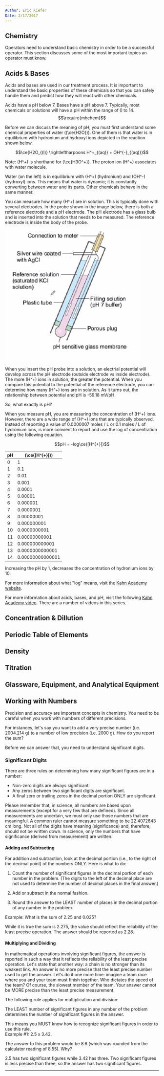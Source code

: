 ```yaml
---
Author: Eric Kiefer
Date: 2/17/2017
---
```


## Chemistry  
Operators need to understand basic chemistry in order to be a successful operator. This section discusses some of the most important topics an operator must know.

## Acids & Bases  

Acids and bases are used in our treatment process. It is important to understand the basic properties of these chemicals so that you can safely handle them and predict how they will react with other chemicals.

Acids have a pH below 7. Bases have a pH above 7. Typically, most chemicals or solutions will have a pH within the range of 0 to 14.
$$\require{mhchem}$$

Before we can discuss the meaning of pH, you must first understand some chemical properties of water (\(\ce{H2O}\)). One of them is that water is in equilibrium with hydronium and hydroxyl ions depicted in the reaction shown below.

$$\ce{H2O_{(l)} \rightleftharpoons H^+_{(aq)} + OH^{-}_{(aq)}}$$

Note: \(H^+\) is shorthand for \(\ce{H3O^+}\). The proton ion \(H^+\) associates with water molecule.

Water (on the left) is in equilibrium with \(H^+\) (hydronium) and \(OH^-\) (hydroxyl) ions. This means that water is dynamic; it is constantly converting between water and its parts. Other chemicals behave in the same manner.

You can measure how many \(H^+\) are in solution. This is typically done with several electrodes. In the probe shown in the image below, there is both a reference electrode and a pH electrode. The pH electrode has a glass bulb and is inserted into the solution that needs to be measured. The reference electrode is inside the body of the probe.

![Typical Probe](../img/pHmeter.png)

When you insert the pH probe into a solution, an electrial potential will develop across the pH electrode (outside electrode vs inside electrode). The more \(H^+\) ions in solution, the greater the potential. When you compare this potential to the potential of the reference electrode, you can determine how many \(H^+\) ions are in solution. As it turns out, the relationship between potential and pH is -59.18 mV/pH.

So, what exactly is pH? 

When you measure pH, you are measuring the concentration of \(H^+\) ions. However, there are a wide range of \(H^+\) ions that are typically observed. Instead of reporting a value of 0.0000007 moles / L or 0.1 moles / L of hydronium ions, is more convient to report and use the log of concentration using the following equation.

$$pH = -log\ce{[H^{+}]}$$

pH | \(\ce{[H^{+}]}\)
------------ | ------------- 
0 | 1 
1 | 0.1 
2 | 0.01
3 | 0.001
4 | 0.0001
5 | 0.00001
6 | 0.000001
7 | 0.0000001
8 | 0.00000001
9 | 0.000000001
10 | 0.0000000001
11 | 0.00000000001
12 | 0.000000000001
13 | 0.0000000000001
14 | 0.00000000000001

Increasing the pH by 1, decreases the concentration of hydronium ions by 10.  

For more information about what "log" means, visit the [Kahn Academy website](https://www.khanacademy.org/math/algebra2/exponential-and-logarithmic-functions/introduction-to-logarithms/v/logarithms).

For more information about acids, bases, and pH, visit the following [Kahn Academy video](https://www.khanacademy.org/science/chemistry/acids-and-bases-topic/acids-and-bases/v/arrhenius-definition-of-acids-and-bases). There are a number of videos in this series.

## Concentration & Dillution  

## Periodic Table of Elements  

## Density  

## Titration  

## Glassware, Equipment, and Analytical Equipment  

## Working with Numbers

Precision and accuracy are important concepts in chemistry. You need to be careful when you work with numbers of different precisions.  

For instances, let's say you want to add a very precise number (i.e. 2004.214 g) to a number of low precision (i.e. 2000 g). How do you report the sum? 

Before we can answer that, you need to understand significant digits.

### Significant Digits

There are three rules on determining how many significant figures are in a number:

* Non-zero digits are always significant.  
* Any zeros between two significant digits are significant.  
* A final zero or trailing zeros in the decimal portion ONLY are significant.

Please remember that, in science, all numbers are based upon measurements (except for a very few that are defined). Since all measurements are uncertain, we must only use those numbers that are meaningful.  A common ruler cannot measure something to be 22.4072643 cm long. Not all of the digits have meaning (significance) and, therefore, should not be written down. In science, only the numbers that have significance (derived from measurement) are written.

#### Adding and Subtracting

For addition and subtraction, look at the decimal portion (i.e., to the right of the decimal point) of the numbers ONLY. Here is what to do:

1) Count the number of significant figures in the decimal portion of each number in the problem. (The digits to the left of the decimal place are not used to determine the number of decimal places in the final answer.)

2) Add or subtract in the normal fashion.

3) Round the answer to the LEAST number of places in the decimal portion of any number in the problem. 

Example: What is the sum of 2.25 and 0.025?

While it is true the sum is 2.275, the value should reflect the reliability of the least precise operation. The answer should be reported as 2.28. 

#### Multiplying and Dividing

In mathematical operations involving significant figures, the answer is reported in such a way that it reflects the reliability of the least precise operation. Let's state that another way: a chain is no stronger than its weakest link. An answer is no more precise that the least precise number used to get the answer. Let's do it one more time: imagine a team race where you and your team must finish together. Who dictates the speed of the team? Of course, the slowest member of the team. Your answer cannot be MORE precise than the least precise measurement.  

The following rule applies for multiplication and division:

The LEAST number of significant figures in any number of the problem determines the number of significant figures in the answer.

This means you MUST know how to recognize significant figures in order to use this rule.  
Example #1: 2.5 x 3.42.

The answer to this problem would be 8.6 (which was rounded from the calculator reading of 8.55). Why?

2.5 has two significant figures while 3.42 has three. Two significant figures is less precise than three, so the answer has two significant figures. 

___